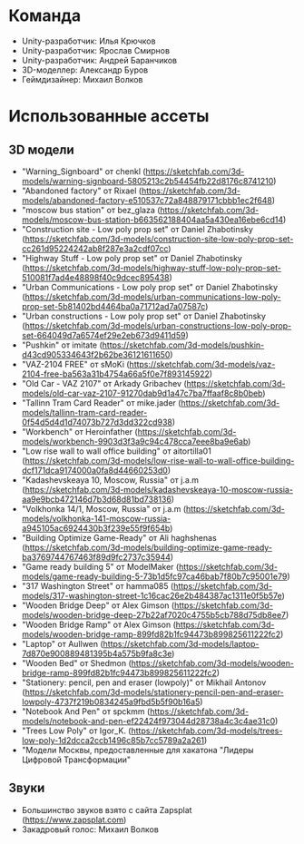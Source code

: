 # Команда

- Unity-разработчик: Илья Крючков
- Unity-разработчик: Ярослав Смирнов
- Unity-разработчик: Андрей Баранчиков
- 3D-моделлер: Александр Буров
- Геймдизайнер: Михаил Волков

# Использованные ассеты

## 3D модели

- "Warning_Signboard" от chenkl (https://sketchfab.com/3d-models/warning-signboard-5805213c2b54454fb22d8176c8741210)
- "Abandoned factory" от Rixael (https://sketchfab.com/3d-models/abandoned-factory-e510537c72a848879171cbbb1ec2f648)
- "moscow bus station" от bez_glaza (https://sketchfab.com/3d-models/moscow-bus-station-b663562188404aa5a430ea16ebe6cd14)
- "Construction site - Low poly prop set" от Daniel Zhabotinsky (https://sketchfab.com/3d-models/construction-site-low-poly-prop-set-cc261d95224242ab8f287e3a2cdf07cc)
- "Highway Stuff - Low poly prop set" от Daniel Zhabotinsky (https://sketchfab.com/3d-models/highway-stuff-low-poly-prop-set-510081f7ad4e48898f40c9dcec895438)
- "Urban Communications - Low poly prop set" от Daniel Zhabotinsky (https://sketchfab.com/3d-models/urban-communications-low-poly-prop-set-5b81402bd4464ba0a71712ad7a07587c)
- "Urban constructions - Low poly prop set" от Daniel Zhabotinsky (https://sketchfab.com/3d-models/urban-constructions-low-poly-prop-set-664049d7a6574ef29e2eb673d9411d59)
- "Pushkin" от imitate (https://sketchfab.com/3d-models/pushkin-d43cd905334643f2b62be36121611650)
- "VAZ-2104 FREE" от sMoKi (https://sketchfab.com/3d-models/vaz-2104-free-ba563a31b4754a66a5f0e7f893145922)
- "Old Car - VAZ 2107" от Arkady Gribachev (https://sketchfab.com/3d-models/old-car-vaz-2107-91270dab9d1a47c7ba7ffaaf8c8b0beb)
- "Tallinn Tram Card Reader" от mike.jader (https://sketchfab.com/3d-models/tallinn-tram-card-reader-0f54d5d4d1d74073b727d3dd322cd938)
- "Workbench" от Heroinfather (https://sketchfab.com/3d-models/workbench-9903d3f3a9c94c478cca7eee8ba9e6ab)
- "Low rise wall to wall office building" от aitortilla01 (https://sketchfab.com/3d-models/low-rise-wall-to-wall-office-building-dcf171dca9174000a0fa8d44660253d0)
- "Kadashevskeaya 10, Moscow, Russia" от j.a.m (https://sketchfab.com/3d-models/kadashevskeaya-10-moscow-russia-aa9e9bcb472146d7b3d68d81bd738136)
- "Volkhonka 14/1, Moscow, Russia" от  j.a.m (https://sketchfab.com/3d-models/volkhonka-141-moscow-russia-a945105ac6924430b3f239e55f9f654b)
- "Building Optimize Game-Ready" от Ali haghshenas (https://sketchfab.com/3d-models/building-optimize-game-ready-ba3769744767463f89d9fc2737c35944)
- "Game ready building 5" от ModelMaker (https://sketchfab.com/3d-models/game-ready-building-5-73b1d5fc97ca46bab7f80b7c95001e79)
- "317 Washington Street" от hamma085 (https://sketchfab.com/3d-models/317-washington-street-1c16cac26e2b484387ac1311e0f5b57e)
- "Wooden Bridge Deep" от Alex Gimson (https://sketchfab.com/3d-models/wooden-bridge-deep-27b22af7020c4755b5cb788d75db8ee7)
- "Wooden Bridge Ramp" от Alex Gimson (https://sketchfab.com/3d-models/wooden-bridge-ramp-899fd82b1fc94473b899825611222fc2)
- "Laptop" от Aullwen (https://sketchfab.com/3d-models/laptop-7d870e900889481395b4a575b9fa8c3e)
- "Wooden Bed" от Shedmon (https://sketchfab.com/3d-models/wooden-bridge-ramp-899fd82b1fc94473b899825611222fc2)
- "Stationery: pencil, pen and eraser (lowpoly)" от Mikhail Antonov (https://sketchfab.com/3d-models/stationery-pencil-pen-and-eraser-lowpoly-4737f219b0834245a9fbd5b5f90b16a5)
- "Notebook And Pen" от spckmm (https://sketchfab.com/3d-models/notebook-and-pen-ef22424f973044d28738a4c3c4ae31c0)
- "Trees Low Poly" от Igor_K. (https://sketchfab.com/3d-models/trees-low-poly-1d2dcca2ccb1496c85b7cc5789a2a261)
- "Модели Москвы, предоставленные для хакатона "Лидеры Цифровой Трансформации"

## Звуки

- Большинство звуков взято с сайта Zapsplat (https://www.zapsplat.com)
- Закадровый голос: Михаил Волков